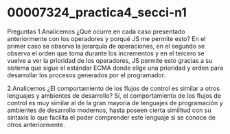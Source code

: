 # 00007324_practica4_secci-n1

Preguntas
1.Analicemos ¿Qué ocurre en cada caso presentado anteriormente con los operadores y porqué JS me permite esto?
  En el primer caso se observa la jerarquia de operaciones, en el segundo se observa el orden que toma durante los 
  incrementos y en el tercero se vuelve a ver la prioridad de los operadores, JS permite esto gracias a su sistema 
  que sigue el estándar ECMA donde elige una prioridad y orden para desarrollar los procesos generados por el programador.
  
2.Analicemos ¿El comportamiento de los flujos de control es similar a otros lenguajes y ambientes de desarrollo? 
  Sí, el comportamiento de los flujos de control  es muy similar al de la gran mayoría de lenguajes 
  de programación y ambientes de desarrollo modernos, hasta poseen cierta similitud con su sintaxis lo que facilita 
  el poder comprender este lenguaje si se conoce de otros anteriormente.
